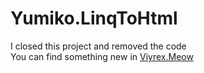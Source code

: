 # Yumiko.LinqToHtml
I closed this project and removed the code    
You can find something new in [Viyrex.Meow](https://github.com/0x0001F36D/Viyrex.Meow)

